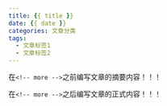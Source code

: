 ```yaml
---
title: {{ title }}
date: {{ date }}
categories: 文章分类
tags:
  - 文章标签1
  - 文章标签2
---
```


在`<!-- more -->`之前编写文章的摘要内容！！！

<!-- more -->

在`<!-- more -->`之后编写文章的正式内容！！！
